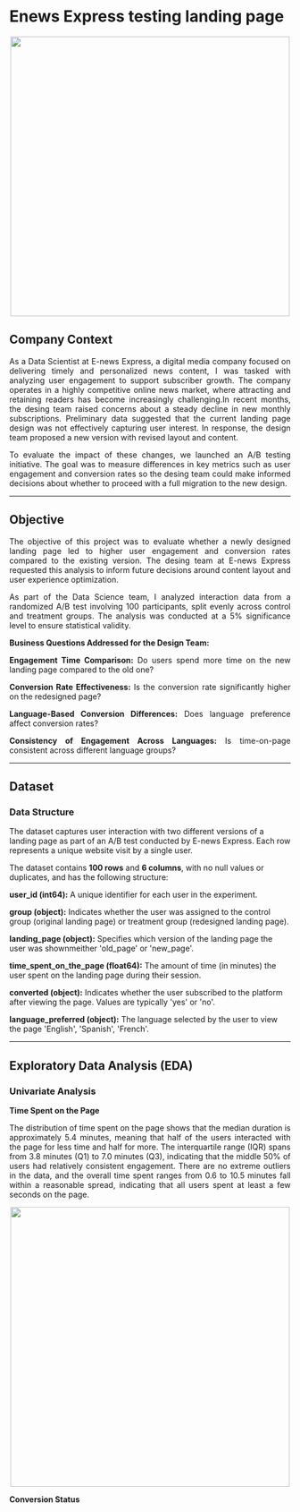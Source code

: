# Enews Express testing landing page

<p align="center">
  <img src="https://github.com/user-attachments/assets/eed18cf8-adae-4436-b3f5-b21d7f7120db" width="500"/>
</p>


## Company Context

<div align="justify">
  
As a Data Scientist at E-news Express, a digital media company focused on delivering timely and personalized news content, I was tasked with analyzing user engagement to support subscriber growth. The company operates in a highly competitive online news market, where attracting and retaining readers has become increasingly challenging.In recent months, the desing team raised concerns about a steady decline in new monthly subscriptions. Preliminary data suggested that the current landing page design was not effectively capturing user interest. In response, the design team proposed a new version with revised layout and content.

To evaluate the impact of these changes, we launched an A/B testing initiative. The goal was to measure differences in key metrics such as user engagement and conversion rates so the desing team could make informed decisions about whether to proceed with a full migration to the new design.


</div>

---

## Objective 

<div align="justify">
  
The objective of this project was to evaluate whether a newly designed landing page led to higher user engagement and conversion rates compared to the existing version. The desing team at E-news Express requested this analysis to inform future decisions around content layout and user experience optimization.

As part of the Data Science team, I analyzed interaction data from a randomized A/B test involving 100 participants, split evenly across control and treatment groups. The analysis was conducted at a 5% significance level to ensure statistical validity.

**Business Questions Addressed for the Design Team:**  

**Engagement Time Comparison:** Do users spend more time on the new landing page compared to the old one?

**Conversion Rate Effectiveness:** Is the conversion rate significantly higher on the redesigned page?

**Language-Based Conversion Differences:** Does language preference affect conversion rates?

**Consistency of Engagement Across Languages:** Is time-on-page consistent across different language groups?


</div>

---
## Dataset

### Data Structure

The dataset captures user interaction with two different versions of a landing page as part of an A/B test conducted by E-news Express. Each row represents a unique website visit by a single user.

The dataset contains **100 rows** and **6 columns**, with no null values or duplicates, and has the following structure:

**user_id (int64):** A unique identifier for each user in the experiment.

**group (object):** Indicates whether the user was assigned to the control group (original landing page) or treatment group (redesigned landing page).

**landing_page (object):** Specifies which version of the landing page the user was shownmeither 'old_page' or 'new_page'.

**time_spent_on_the_page (float64):** The amount of time (in minutes) the user spent on the landing page during their session.

**converted (object):** Indicates whether the user subscribed to the platform after viewing the page. Values are typically 'yes' or 'no'.

**language_preferred (object):** The language selected by the user to view the page 'English', 'Spanish', 'French'.

---

## Exploratory Data Analysis (EDA)

### Univariate Analysis 


**Time Spent on the Page**

<div align="justify">

The distribution of time spent on the page shows that the median duration is approximately 5.4 minutes, meaning that half of the users interacted with the page for less time and half for more. The interquartile range (IQR) spans from 3.8 minutes (Q1) to 7.0 minutes (Q3), indicating that the middle 50% of users had relatively consistent engagement. There are no extreme outliers in the data, and the overall time spent ranges from 0.6 to 10.5 minutes fall within a reasonable spread, indicating that all users spent at least a few seconds on the page.

</div>
 

<div align="center">
  <img src="https://github.com/user-attachments/assets/f9c91f72-c8a8-496d-b563-8b043fbbc2b4" width="500"/>
</div>

**Conversion Status**





